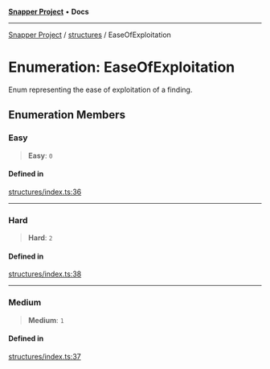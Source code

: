 [**Snapper Project**](../../README.md) • **Docs**

***

[Snapper Project](../../README.md) / [structures](../README.md) / EaseOfExploitation

# Enumeration: EaseOfExploitation

Enum representing the ease of exploitation of a finding.

## Enumeration Members

### Easy

> **Easy**: `0`

#### Defined in

[structures/index.ts:36](https://github.com/asifqatar/Snapper/blob/4ed0637603a9bb2c551c01da6d6f27d7a47cf56c/structures/index.ts#L36)

***

### Hard

> **Hard**: `2`

#### Defined in

[structures/index.ts:38](https://github.com/asifqatar/Snapper/blob/4ed0637603a9bb2c551c01da6d6f27d7a47cf56c/structures/index.ts#L38)

***

### Medium

> **Medium**: `1`

#### Defined in

[structures/index.ts:37](https://github.com/asifqatar/Snapper/blob/4ed0637603a9bb2c551c01da6d6f27d7a47cf56c/structures/index.ts#L37)
